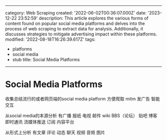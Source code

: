 ------
category: Web Scraping
created: '2022-06-02T00:36:07.000Z'
date: '2023-12-22 23:52:59'
description: This article explores the various forms of content found on popular social
  media platforms and delves into the process of web scraping to extract data for
  analysis. Additionally, it discusses strategies to mitigate advertising impact within
  these platforms.
modified: '2022-08-18T16:26:39.617Z'
tags:
- platforms
- social media
- stub
title: Social Media Platforms
------

# Social Media Platforms

收集总结流行的或者网页端的social media platform 方便爬取 mitm 发广告 智能交互

从social media的本源分析 有广播 报纸 电视 邮件 wiki BBS（论坛） 贴吧 博客 即时通讯 流媒体推送 订阅 内容平台

从形式上分析 有文章 评论 动态 聊天 视频 音频 图片
